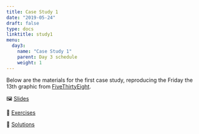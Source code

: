 ```yaml
---
title: Case Study 1
date: "2019-05-24"
draft: false
type: docs
linktitle: study1
menu:
  day3:
    name: "Case Study 1"
    parent: Day 3 schedule
    weight: 1
---
```


Below are the materials for the first case study, reproducing the Friday the 13th graphic from [FiveThirtyEight](https://fivethirtyeight.com/features/some-people-are-too-superstitious-to-have-a-baby-on-friday-the-13th/).

:framed_picture: [Slides](https://github.com/wjakethompson/tidyds-2019/raw/master/slides/06-Case-Study-1.pdf)

:memo: [Exercises](https://github.com/wjakethompson/tidyds-2019/raw/master/06-Case-Study-1.Rmd)

:mag_right: [Solutions](https://github.com/wjakethompson/tidyds-2019/raw/master/solutions/06-Case-Study-1-Solutions.Rmd)
